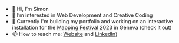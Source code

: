 - 👋 Hi, I’m Simon
- 👀 I’m interested in Web Development and Creative Coding
- 🌱 Currently I'm building my portfolio and working on an interactive installation for the [Mapping Festival 2023](https://mappingfestival.com/en/project/9/Dont%20Answer%20Be%20Happy) in Geneva (check it out)
- 📫 How to reach me: [Website](www.seimon.ch) and [LinkedIn](https://www.linkedin.com/in/seimon-m/))

<!---
seimon-m/seimon-m is a ✨ special ✨ repository because its `README.md` (this file) appears on your GitHub profile.
You can click the Preview link to take a look at your changes.
--->
